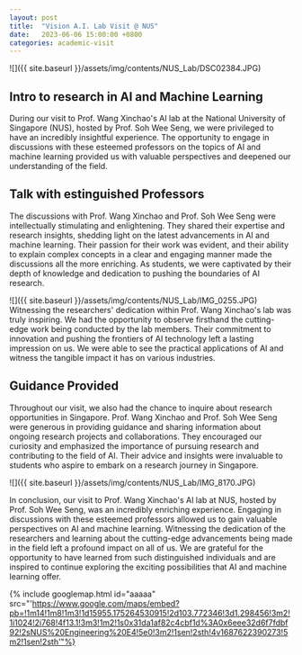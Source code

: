 ```yaml
---
layout: post
title:  "Vision A.I. Lab Visit @ NUS"
date:   2023-06-06 15:00:00 +0800
categories: academic-visit
---
```


![]({{ site.baseurl }}/assets/img/contents/NUS_Lab/DSC02384.JPG)
## Intro to research in AI and Machine Learning 
During our visit to Prof. Wang Xinchao's AI lab at the National University of Singapore (NUS), hosted by Prof. Soh Wee Seng, we were privileged to have an incredibly insightful experience. The opportunity to engage in discussions with these esteemed professors on the topics of AI and machine learning provided us with valuable perspectives and deepened our understanding of the field.

## Talk with estinguished Professors
The discussions with Prof. Wang Xinchao and Prof. Soh Wee Seng were intellectually stimulating and enlightening. They shared their expertise and research insights, shedding light on the latest advancements in AI and machine learning. Their passion for their work was evident, and their ability to explain complex concepts in a clear and engaging manner made the discussions all the more enriching. As students, we were captivated by their depth of knowledge and dedication to pushing the boundaries of AI research.

![]({{ site.baseurl }}/assets/img/contents/NUS_Lab/IMG_0255.JPG)
Witnessing the researchers' dedication within Prof. Wang Xinchao's lab was truly inspiring. We had the opportunity to observe firsthand the cutting-edge work being conducted by the lab members. Their commitment to innovation and pushing the frontiers of AI technology left a lasting impression on us. We were able to see the practical applications of AI and witness the tangible impact it has on various industries.

## Guidance Provided
Throughout our visit, we also had the chance to inquire about research opportunities in Singapore. Prof. Wang Xinchao and Prof. Soh Wee Seng were generous in providing guidance and sharing information about ongoing research projects and collaborations. They encouraged our curiosity and emphasized the importance of pursuing research and contributing to the field of AI. Their advice and insights were invaluable to students who aspire to embark on a research journey in Singapore.

![]({{ site.baseurl }}/assets/img/contents/NUS_Lab/IMG_8170.JPG)

In conclusion, our visit to Prof. Wang Xinchao's AI lab at NUS, hosted by Prof. Soh Wee Seng, was an incredibly enriching experience. Engaging in discussions with these esteemed professors allowed us to gain valuable perspectives on AI and machine learning. Witnessing the dedication of the researchers and learning about the cutting-edge advancements being made in the field left a profound impact on all of us. We are grateful for the opportunity to have learned from such distinguished individuals and are inspired to continue exploring the exciting possibilities that AI and machine learning offer.

{% include googlemap.html id="aaaaa" src="'https://www.google.com/maps/embed?pb=!1m14!1m8!1m3!1d15955.175264530915!2d103.772346!3d1.298456!3m2!1i1024!2i768!4f13.1!3m3!1m2!1s0x31da1af82c4cbf1d%3A0x6eee32d6f7fdbf92!2sNUS%20Engineering%20E4!5e0!3m2!1sen!2sth!4v1687622390273!5m2!1sen!2sth'"%}

